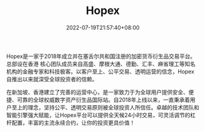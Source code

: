 ﻿---
weight: 
title: "Hopex"
description: "Hopex注册于塞舌尔，在新加坡、…"
date: 2022-07-19T21:57:40+08:00
lastmod: 2022-07-19T16:45:40+08:00
draft: false
authors: ["浮尘"]
featuredImage: "hopex.webp"
link: "https://web.hopex.com/"
tags: ["交易所","Hopex"]
categories: ["navigation"]
navigation: ["交易所"]
lightgallery: true
toc: true
pinned: false
recommend: false
recommend1: false
---
Hopex是一家于2018年成立并在塞舌尔共和国注册的加密货币衍生品交易平台。总部设在香港
核心团队成员来自高盛、摩根大通、德勤、汇丰、麻省理工等知名机构的金融专家和科技极客。以客户至上、公平交易、透明运营的信念，Hopex自推出以来就深受全球投资者的信赖。

在新加坡、香港建立了完善的运营中心，是一家致力于为全球用户提供安全、便捷、可靠的全球权威数字资产衍生品国际站。自2018年上线以来，一直秉承着用户至上的理念，坚持公平、透明交易原则被全球投资人所信任。卓越的技术团队和智能引擎强大赋能，让Hopex平台可以提供全天候24小时交易，可灵活调节的杠杆配置，丰富的主流永续合约，让你的投资更具价值！

